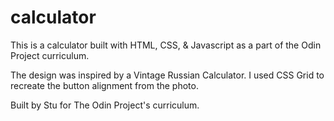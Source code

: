 # calculator
This is a calculator built with HTML, CSS, & Javascript as a part of the Odin Project curriculum.

The design was inspired by a Vintage Russian Calculator. I used CSS Grid to recreate the button alignment from the photo.

Built by Stu for The Odin Project's curriculum.
